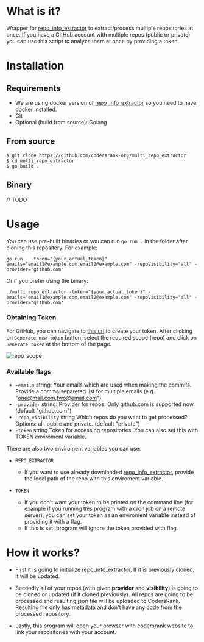 # What is it?
Wrapper for [repo_info_extractor](https://github.com/codersrank-org/repo_info_extractor) to extract/process multiple repositories at once.
If you have a GitHub account with multiple repos (public or private) you can
use this script to analyze them at once by providing a token.      

# Installation
## Requirements
- We are using docker version of [repo_info_extractor](https://github.com/codersrank-org/repo_info_extractor) so you need to have docker installed.
- Git
- Optional (build from source): Golang
## From source
```
$ git clone https://github.com/codersrank-org/multi_repo_extractor
$ cd multi_repo_extractor
$ go build .
```
## Binary
// TODO

# Usage
You can use pre-built binaries or you can run `go run .` in the folder after cloning this repository. For example:

```
go run . -token="{your_actual_token}" -emails="email1@example.com,email2@example.com" -repoVisibility="all" -provider="github.com"
```

Or if you prefer using the binary:
```
./multi_repo_extractor -token="{your_actual_token}" -emails="email1@example.com,email2@example.com" -repoVisibility="all" -provider="github.com"
```

### Obtaining Token

For GitHub, you can navigate to [this url](https://github.com/settings/tokens) to create your token. After clicking on `Generate new token` button, select the required scope (repo) and click on `Generate token` at the bottom of the page.

![repo_scope](https://user-images.githubusercontent.com/3878783/96883860-85098200-1489-11eb-97eb-def645e1eca9.png)


### Available flags 
-  `-emails` string:
        Your emails which are used when making the commits. Provide a comma separeted list for multiple emails (e.g. "one@mail.com,two@email.com")
-  `-provider` string:
        Provider for repos. Only github.com is supported now. (default "github.com")
-  `-repo_visibility` string
        Which repos do you want to get processed? Options: all, public and private. (default "private")
-  `-token` string
        Token for accessing repositories. You can also set this with TOKEN enviroment variable.


There are also two enviroment variables you can use:

- `REPO_EXTRACTOR`
    - If you want to use already downloaded [repo_info_extractor](https://github.com/codersrank-org/repo_info_extractor), provide the local path of the repo with this enviroment variable.

- `TOKEN`
    - If you don't want your token to be printed on the command line (for example if you running this program with a cron job on a remote server), you can set your token as an enviroment variable instead of providing it with a flag.
    - If this is set, program will ignore the token provided with flag.

# How it works?
- First it is going to initialize [repo_info_extractor](https://github.com/codersrank-org/repo_info_extractor). If it is previously cloned, it will be updated.

- Secondly all of your repos (with given **provider** and **visibility**) is going to be cloned or updated (if it cloned previously). All repos are going to be processed and resulting json file will be uploaded to CodersRank. Resulting file only has metadata and don't have any code from the processed repository.

- Lastly, this program will open your browser with codersrank website to link your repositories with your account.
